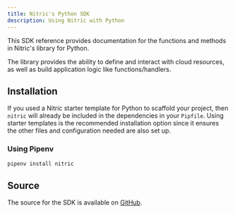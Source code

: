 ```yaml
---
title: Nitric's Python SDK
description: Using Nitric with Python
---
```


This SDK reference provides documentation for the functions and methods in Nitric's library for Python.

The library provides the ability to define and interact with cloud resources, as well as build application logic like functions/handlers.

## Installation

If you used a Nitric starter template for Python to scaffold your project, then `nitric` will already be included in the dependencies in your `Pipfile`. Using starter templates is the recommended installation option since it ensures the other files and configuration needed are also set up.

### Using Pipenv

```bash
pipenv install nitric
```

## Source

The source for the SDK is available on [GitHub](https://github.com/nitrictech/python-sdk).
